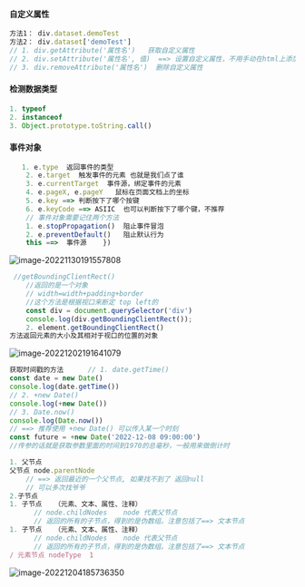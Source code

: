 #### 自定义属性

``` js
方法1： div.dataset.demoTest     
方法2： div.dataset['demoTest']
// 1. div.getAttribute('属性名')   获取自定义属性
// 2. div.setAttribute('属性名', 值)  ==> 设置自定义属性，不用手动在html上添加了
// 3. div.removeAttribute('属性名')  删除自定义属性
```

#### 检测数据类型

``` js
1. typeof
2. instanceof
3. Object.prototype.toString.call()
```

#### 事件对象

``` js
   1. e.type  返回事件的类型 
    2. e.target  触发事件的元素 也就是我们点了谁
    3. e.currentTarget  事件源，绑定事件的元素
    4. e.pageX, e.pageY   鼠标在页面文档上的坐标
    5. e.key ==> 判断按下了哪个按键  
    6. e.keyCode ==> ASIIC  也可以判断按下了哪个键，不推荐  
    // 事件对象需要记住两个方法   
    1. e.stopPropagation()  阻止事件冒泡 
    2. e.preventDefault()   阻止默认行为  
    this ==>  事件源    })
```

![image-20221130191557808](C:\Users\Administrator\AppData\Roaming\Typora\typora-user-images\image-20221130191557808.png)

``` js
 //getBoundingClientRect()
    //返回的是一个对象
    // width=width+padding+border
    //这个方法是根据视口来断定 top left的
    const div = document.querySelector('div')
    console.log(div.getBoundingClientRect());
    2. element.getBoundingClientRect()
方法返回元素的大小及其相对于视口的位置的对象
```

![image-20221202191641079](C:\Users\Administrator\AppData\Roaming\Typora\typora-user-images\image-20221202191641079.png)

``` js
获取时间戳的方法      // 1. date.getTime()  
const date = new Date()   
console.log(date.getTime())​​
// 2. +new Date()   
console.log(+new Date())​​  
// 3. Date.now()  
console.log(Date.now())​ 
// ==> 推荐使用 +new Date() 可以传入某一个时刻 
const future = +new Date('2022-12-08 09:00:00') 
//传参的话就是获取参数里面的时间到1970的总毫秒，一般用来做倒计时
```

``` js
1. 父节点
父节点 node.parentNode
    // ==> 返回最近的一个父节点, 如果找不到了 返回null
    // 可以多次找爷爷
2.子节点
1. 子节点   （元素、文本、属性、注释）
      // node.childNodes    node 代表父节点
      // 返回的所有的子节点，得到的是伪数组。注意包括了==> 文本节点
1. 子节点   （元素、文本、属性、注释）
      // node.childNodes    node 代表父节点
      // 返回的所有的子节点，得到的是伪数组。注意包括了==> 文本节点
/ 元素节点 nodeType  1 
```

![image-20221204185736350](C:\Users\Administrator\AppData\Roaming\Typora\typora-user-images\image-20221204185736350.png)
